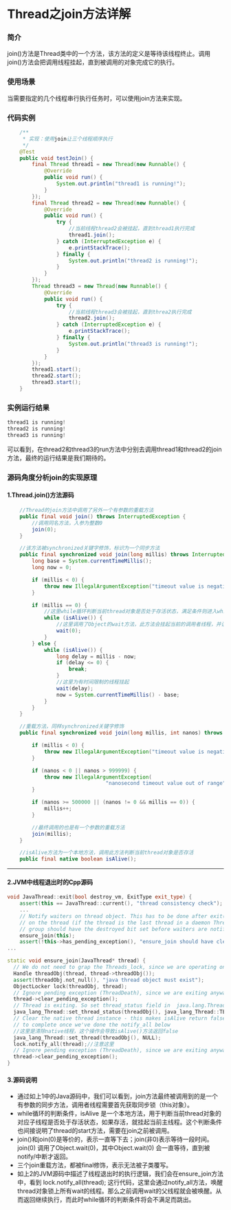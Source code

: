 # Thread之join方法详解  

### 简介
join()方法是Thread类中的一个方法，该方法的定义是等待该线程终止。调用join()方法会把调用线程挂起，直到被调用的对象完成它的执行。

### 使用场景
当需要指定的几个线程串行执行任务时，可以使用join方法来实现。

### 代码实例
```java
    /**
     * 实现：使用join让三个线程顺序执行
     */
    @Test
    public void testJoin() {
        final Thread thread1 = new Thread(new Runnable() {
            @Override
            public void run() {
                System.out.println("thread1 is running!");
            }
        });
        final Thread thread2 = new Thread(new Runnable() {
            @Override
            public void run() {
                try {
                    //当前线程thread2会被挂起，直到thread1执行完成
                    thread1.join();
                } catch (InterruptedException e) {
                    e.printStackTrace();
                } finally {
                    System.out.println("thread2 is running!");
                }
            }
        });
        Thread thread3 = new Thread(new Runnable() {
            @Override
            public void run() {
                try {
                    //当前线程thread3会被挂起，直到threa2执行完成
                    thread2.join();
                } catch (InterruptedException e) {
                    e.printStackTrace();
                } finally {
                    System.out.println("thread3 is running!");
                }
            }
        });
        thread1.start();
        thread2.start();
        thread3.start();
    }
```
### 实例运行结果
```java
thread1 is running!
thread2 is running!
thread3 is running!
```
可以看到，在thread2和thread3的run方法中分别去调用thread1和thread2的join方法，最终的运行结果是我们期待的。

### 源码角度分析join的实现原理

#### 1.Thread.join()方法源码

```java
    //Thread的join方法中调用了另外一个有参数的重载方法
    public final void join() throws InterruptedException {
        //调用同名方法，入参为整数0
        join(0);
    }
```

```    java
    //该方法被synchronized关键字修饰，标识为一个同步方法
    public final synchronized void join(long millis) throws InterruptedException {
        long base = System.currentTimeMillis();
        long now = 0;

        if (millis < 0) {
            throw new IllegalArgumentException("timeout value is negative");
        }

        if (millis == 0) {
            //这里while循环判断当前thread对象是否处于存活状态，满足条件则进入while代码块
            while (isAlive()) {
                //这里调用了Object的wait方法，此方法会挂起当前的调用者线程，并让出锁对象
                wait(0);
            }
        } else {
            while (isAlive()) {
                long delay = millis - now;
                if (delay <= 0) {
                    break;
                }
                //这里为有时间限制的线程挂起
                wait(delay);
                now = System.currentTimeMillis() - base;
            }
        }
    }
```
```java
    //重载方法，同样synchronized关键字修饰
    public final synchronized void join(long millis, int nanos) throws InterruptedException {

        if (millis < 0) {
            throw new IllegalArgumentException("timeout value is negative");
        }

        if (nanos < 0 || nanos > 999999) {
            throw new IllegalArgumentException(
                                "nanosecond timeout value out of range");
        }

        if (nanos >= 500000 || (nanos != 0 && millis == 0)) {
            millis++;
        }

        //最终调用的也是有一个参数的重载方法
        join(millis);
    }
```

```java
    //isAlive方法为一个本地方法，调用此方法判断当前thread对象是否存活
    public final native boolean isAlive();
```
---
#### 2.JVM中线程退出时的Cpp源码
```c++
void JavaThread::exit(bool destroy_vm, ExitType exit_type) {
    assert(this == JavaThread::current(), "thread consistency check");
    ...
    // Notify waiters on thread object. This has to be done after exit() is called
    // on the thread (if the thread is the last thread in a daemon ThreadGroup the
    // group should have the destroyed bit set before waiters are notified).
    ensure_join(this);
    assert(!this->has_pending_exception(), "ensure_join should have cleared");
...
```
```c++
static void ensure_join(JavaThread* thread) {
  // We do not need to grap the Threads_lock, since we are operating on ourself.
  Handle threadObj(thread, thread->threadObj());
  assert(threadObj.not_null(), "java thread object must exist");
  ObjectLocker lock(threadObj, thread);
  // Ignore pending exception (ThreadDeath), since we are exiting anyway
  thread->clear_pending_exception();
  // Thread is exiting. So set thread_status field in  java.lang.Thread class to TERMINATED.
  java_lang_Thread::set_thread_status(threadObj(), java_lang_Thread::TERMINATED);
  // Clear the native thread instance - this makes isAlive return false and allows the join()
  // to complete once we've done the notify_all below
  //这里是清除native线程，这个操作会导致isAlive()方法返回false
  java_lang_Thread::set_thread(threadObj(), NULL);
  lock.notify_all(thread);//注意这里
  // Ignore pending exception (ThreadDeath), since we are exiting anyway
  thread->clear_pending_exception();
}
```

#### 3.源码说明
- 通过如上1中的Java源码中，我们可以看到，join方法最终被调用到的是一个有参数的同步方法，调用者线程需要首先获取同步锁（this对象）。
- while循环的判断条件，isAlive 是一个本地方法，用于判断当前thread对象的对应子线程是否处于存活状态，如果存活，就挂起当前主线程。这个判断条件也间接说明了thread的start方法，需要在join之前被调用。
- join()和join(0)是等价的，表示一直等下去；join(非0)表示等待一段时间。 join(0) 调用了Object.wait(0)，其中Object.wait(0) 会一直等待，直到被notify/中断才返回。
- 三个join重载方法，都被final修饰，表示无法被子类覆写。
- 如上2的JVM源码中描述了线程退出时的执行逻辑，我们会在ensure_join方法中，看到 lock.notify_all(thread); 这行代码，这里会通过notify_all方法，唤醒thread对象锁上所有wait的线程。那么之前调用wait的父线程就会被唤醒。从而返回继续执行，而此时while循环的判断条件将会不满足而跳出。